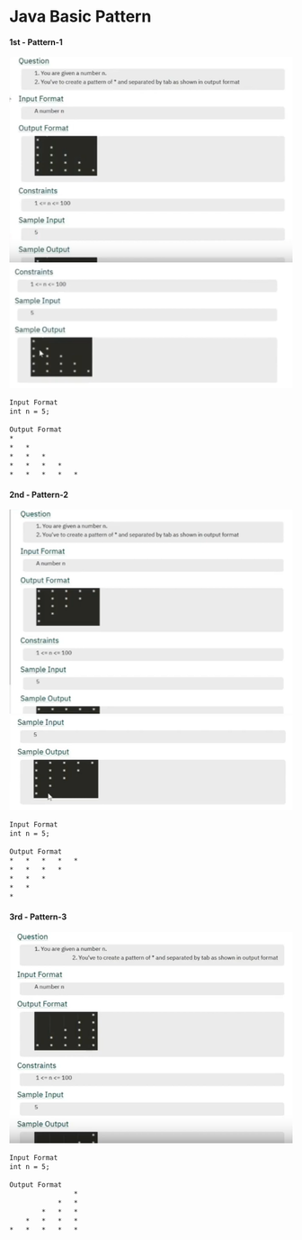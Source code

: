 # Java Basic Pattern

#### 1st - Pattern-1

![Pattern-1 Image](../assets/pattern/patternque1.1.png)
![Pattern-1 Image](../assets/pattern/patternque1.2.png)

```
Input Format
int n = 5;

Output Format
*
*   *
*   *   *
*   *   *   *
*   *   *   *   *
```

#### 2nd - Pattern-2

![Pattern-2 Image](../assets/pattern/patternque2.1.png)
![Pattern-2 Image](../assets/pattern/patternque2.2.png)

```
Input Format
int n = 5;

Output Format
*   *   *   *   *
*   *   *   *
*   *   *
*   *
*
```

#### 3rd - Pattern-3

![Pattern-3 Image](../assets/pattern/patternque3.1.png)

```
Input Format
int n = 5;

Output Format
                *
            *   *
        *   *   *
    *   *   *   *
*   *   *   *   *
```